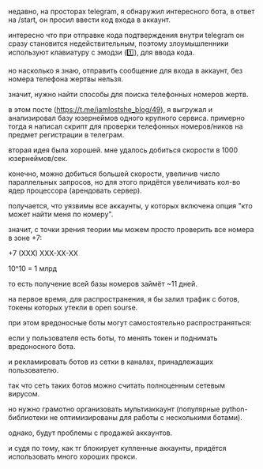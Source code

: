 недавно, на просторах telegram, я обнаружил интересного бота, в ответ на /start, он просил ввести код входа в аккаунт. 

интересно что при отправке кода подтверждения внутри telegram он сразу становится недействительным, поэтому злоумышленники используют клавиатуру с эмодзи (1️⃣), для ввода кода.

но насколько я знаю, отправить сообщение для входа в аккаунт, без номера телефона жертвы нельзя.

значит, нужно найти способы для поиска телефонных номеров жертв.

в этом посте (https://t.me/iamlostshe_blog/49), я выгружал и анализировал базу юзернеймов одного крупного сервиса. примерно тогда я написал скрипт для проверки телефонных номеров/ников на предмет регистрации в телеграм.

вторая идея была хорошей. мне удалось добиться скорости в 1000 юзернеймов/сек.

конечно, можно добиться большей скорости, увеличив число параллельных запросов, но для этого придётся увеличивать кол-во ядер процессора (арендовать сервер).

получается, что уязвимы все аккаунты, у которых включена опция "кто может найти меня по номеру".

значит, с точки зрения теории мы можем просто проверить все номера в зоне +7:

+7 (XXX) XXX-XX-XX

10^10 = 1 млрд

то есть получение всей базы номеров займёт ~11 дней.

на первое время, для распространения, я бы залил трафик с ботов, токены которых утекли в open sourse.

при этом вредоносные боты могут самостоятельно распространяться:

если у пользователя есть боты, то менять токен и поднимать вредоносного бота.

и рекламировать ботов из сетки в каналах, принадлежащих пользователю.

так что сеть таких ботов можно считать полноценным сетевым вирусом.

но нужно грамотно организовать мультиаккаунт (популярные python-библиотеки не оптимизированы для работы с несколькими ботами).

однако, будут проблемы с продажей аккаунтов.

и судя по тому, как тг блокирует купленные аккаунты, придётся использовать много хороших прокси.
